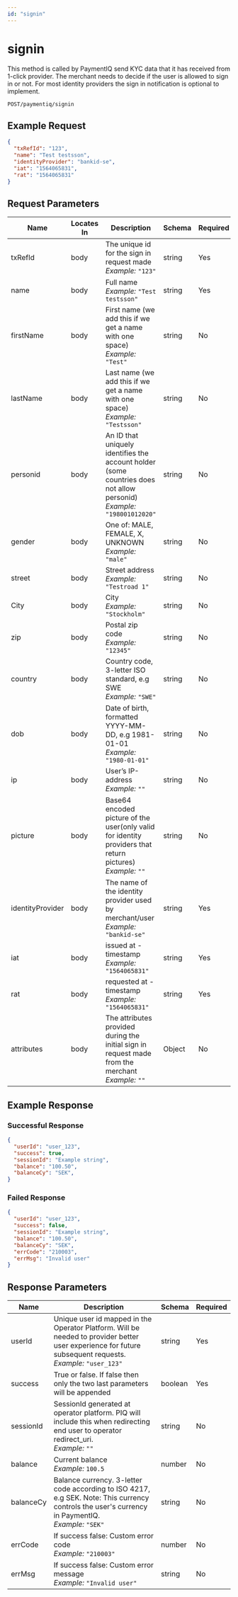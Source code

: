 ```yaml
---
id: "signin"
---
```


# signin

This method is called by PaymentIQ send KYC data that it has received from 1-click provider. The merchant needs to decide if the user is allowed to sign in or not. For most identity providers the sign in notification is optional to implement.

`POST/paymentiq/signin`

## Example Request
```json
{
  "txRefId": "123",
  "name": "Test testsson",
  "identityProvider": "bankid-se",
  "iat": "1564065831",
  "rat": "1564065831"
}
```

## Request Parameters


| Name             | Locates In | Description                                                                                                                | Schema | Required |
|------------------|------------|----------------------------------------------------------------------------------------------------------------------------|--------|----------|
| txRefId          | body       | The unique id for the sign in request made<br/>_Example:_ `"123"`                                                          | string | Yes      |
| name             | body       | Full name<br/>_Example:_ `"Test testsson"`                                                                                 | string | Yes      |
| firstName        | body       | First name (we add this if we get a name with one space)<br/>_Example:_ `"Test"`                                           | string | No       |
| lastName         | body       | Last name (we add this if we get a name with one space)<br/>_Example:_ `"Testsson"`                                        | string | No       |
| personid         | body       | An ID that uniquely identifies the account holder (some countries does not allow personid)<br/>_Example:_ `"198001012020"` | string | No       |
| gender           | body       | One of: MALE, FEMALE, X, UNKNOWN<br/>_Example:_ `"male"`                                                                   | string | No       |
| street           | body       | Street address<br/>_Example:_ `"Testroad 1"`                                                                               | string | No       |
| City             | body       | City<br/>_Example:_ `"Stockholm"`                                                                                          | string | No       |
| zip              | body       | Postal zip code<br/>_Example:_ `"12345"`                                                                                   | string | No       |
| country          | body       | Country code, 3-letter ISO standard, e.g SWE<br/>_Example:_ `"SWE"`                                                        | string | No       |
| dob              | body       | Date of birth, formatted YYYY-MM-DD, e.g 1981-01-01<br/>_Example:_ `"1980-01-01"`                                          | string | No       |
| ip               | body       | User’s IP-address<br/>_Example:_ `""`                                                                                      | string | No       |
| picture          | body       | Base64 encoded picture of the user(only valid for identity providers that return pictures)<br/>_Example:_ `""`             | string | No       |
| identityProvider | body       | The name of the identity provider used by merchant/user<br/>_Example:_ `"bankid-se"`                                       | string | Yes      |
| iat              | body       | issued at -timestamp<br/>_Example:_ `"1564065831"`                                                                         | string | Yes      |
| rat              | body       | requested at -timestamp<br/>_Example:_ `"1564065831"`                                                                      | string | Yes      |
| attributes       | body       | The attributes provided during the initial sign in request made from the merchant<br/>_Example:_ `""`                      | Object | No       |


## Example Response

### Successful Response

```json
{
  "userId": "user_123",
  "success": true,
  "sessionId": "Example string",
  "balance": "100.50",
  "balanceCy": "SEK",
}
```

### Failed Response
```json
{
  "userId": "user_123",
  "success": false,
  "sessionId": "Example string",
  "balance": "100.50",
  "balanceCy": "SEK",
  "errCode": "210003",
  "errMsg": "Invalid user"
}
```

## Response Parameters

| Name      | Description                                                                                                                                                   | Schema  | Required |
|-----------|---------------------------------------------------------------------------------------------------------------------------------------------------------------|---------|----------|
| userId    | Unique user id mapped in the Operator Platform. Will be needed to provider better user experience for future subsequent requests.<br/>_Example:_ `"user_123"` | string  | Yes      |
| success   | True or false. If false then only the two last parameters will be appended                                                                                    | boolean | Yes      |
| sessionId | SessionId generated at operator platform. PIQ will include this when redirecting end user to operator redirect_uri.<br/>_Example:_ `""`                       | string  | No       |
| balance   | Current balance<br/>_Example:_ `100.5`                                                                                                                        | number  | No       |
| balanceCy | Balance currency. 3-letter code according to ISO 4217, e.g SEK. Note: This currency controls the user's currency in PaymentIQ.<br/>_Example:_ `"SEK"`         | string  | No       |
| errCode   | If success false: Custom error code<br/>_Example:_ `"210003"`                                                                                                 | number  | No       |
| errMsg    | If success false: Custom error message<br/>_Example:_ `"Invalid user"`                                                                                        | string  | No       |
